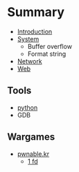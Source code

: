 # Summary

* [Introduction](README.md)
* [System](system.md)
  * Buffer overflow
  * Format string
* [Network](network.md)
* [Web](web.md)

## Tools

* [python](tools/python.md)
* GDB

## Wargames

* [pwnable.kr](pwnablekr/pwnablekr.md)
  * [1 fd](pwnablekr/pwnablekr/1-fd.md)

